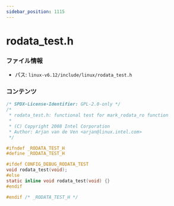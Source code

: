 ```yaml
---
sidebar_position: 1115
---
```

# rodata_test.h

### ファイル情報

- パス: `linux-v6.12/include/linux/rodata_test.h`

### コンテンツ

```h
/* SPDX-License-Identifier: GPL-2.0-only */
/*
 * rodata_test.h: functional test for mark_rodata_ro function
 *
 * (C) Copyright 2008 Intel Corporation
 * Author: Arjan van de Ven <arjan@linux.intel.com>
 */

#ifndef _RODATA_TEST_H
#define _RODATA_TEST_H

#ifdef CONFIG_DEBUG_RODATA_TEST
void rodata_test(void);
#else
static inline void rodata_test(void) {}
#endif

#endif /* _RODATA_TEST_H */

```
